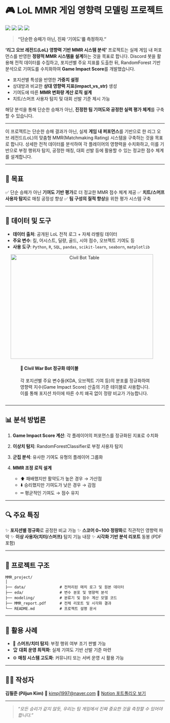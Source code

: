 # 🎮 LoL MMR 게임 영향력 모델링 프로젝트

<p>
  <img src="https://img.shields.io/badge/Python-3776AB?style=for-the-badge&logo=python&logoColor=white"/>
  <img src="https://img.shields.io/badge/R-276DC3?style=for-the-badge&logo=R&logoColor=white"/>
  <img src="https://img.shields.io/badge/SQL-4479A1?style=for-the-badge&logo=MySQL&logoColor=white"/>
  <img src="https://img.shields.io/badge/LoL_API-5C2D91?style=for-the-badge&logo=riot-games&logoColor=white"/>
</p>


> **“단순한 승패가 아닌, 진짜 ‘기여도’를 측정하자.”**

**‘리그 오브 레전드(LoL) 영향력 기반 MMR 시스템 분석’** 프로젝트는 실제 게임 내 퍼포먼스를 반영한 **정량적 MMR 시스템을 설계**하는 것을 목표로 합니다.
Discord 봇을 활용해 전적 데이터를 수집하고, 포지션별 주요 지표를 도출한 뒤, RandomForest 기반 분석으로 기여도를 수치화하여 **Game Impact Score**를 개발했습니다.

* 포지션별 특성을 반영한 **가중치 설정**
* 상대방과 비교한 **상대 영향력 지표(impact\_vs\_str)** 생성
* 기여도에 따른 **MMR 변화량 계산 로직 설계**
* 치트/스머프 사용자 탐지 및 대회 선발 기준 제시 가능

해당 분석을 통해 단순한 승패가 아닌, **진정한 팀 기여도와 공정한 실력 평가 체계**를 구축할 수 있습니다.

---

이 프로젝트는 단순한 승패 결과가 아닌, 실제 **게임 내 퍼포먼스**를 기반으로 한 리그 오브 레전드(LoL)의 맞춤형 MMR(Matchmaking Rating) 시스템을 구축하는 것을 목표로 합니다. 상세한 전적 데이터를 분석하여 각 플레이어의 영향력을 수치화하고, 이를 기반으로 부정 행위자 탐지, 공정한 매칭, 대회 선발 등에 활용할 수 있는 정교한 점수 체계를 설계합니다.

---
## 🎯 목표

✅ 단순 승패가 아닌 **기여도 기반 평가**로 더 정교한 MMR 점수 체계 제공
✅ **치트/스머프 사용자 탐지**로 매칭 공정성 향상
✅ **팀 구성의 질적 향상**을 위한 평가 시스템 구축

---

## 📂 데이터 및 도구

* **데이터 출처**: 공개된 LoL 전적 로그 + 자체 라벨링 데이터
* **주요 변수**: 킬, 어시스트, 딜량, 골드, 시야 점수, 오브젝트 기여도 등
* **사용 도구**:
  `Python`, `R`, `SQL`, `pandas`, `scikit-learn`, `seaborn`, `matplotlib`
<div align="center">
  <img width="450" height="330" alt="Civil Bot Table" src="https://github.com/user-attachments/assets/324d5d1c-648d-435e-a37c-4709414d94f6" style="margin-right: 20px; display: inline-block; vertical-align: middle;" />
  <div style="display: inline-block; text-align: left; max-width: 500px; vertical-align: middle;">
    <h4>🧮 Civil War Bot 정규화 테이블</h4>
    <p>각 포지션별 주요 변수들(KDA, 오브젝트 기여 등)의 분포를 정규화하여<br>
    영향력 지수(Game Impact Score) 산출의 기준 테이블로 사용합니다.<br>
    이를 통해 포지션 차이에 따른 수치 왜곡 없이 정량 비교가 가능합니다.</p>
  </div>
</div>

---

## 📊 분석 방법론

1. **Game Impact Score 계산**: 각 플레이어의 퍼포먼스를 정규화된 지표로 수치화
2. **이상치 탐지**: RandomForestClassifier로 부정 사용자 탐지
3. **군집 분석**: 유사한 기여도 유형의 플레이어 그룹화
4. **MMR 조정 로직 설계**

   * ⬆️ 패배했지만 활약도가 높은 경우 → 가산점
   * ⬇️ 승리했지만 기여도가 낮은 경우 → 감점
   * ➖ 평균적인 기여도 → 점수 유지

---

## 🔍 주요 특징

✨ **포지션별 정규화**로 공정한 비교 가능
✨ **스코어 0\~100 정량화**로 직관적인 영향력 파악
✨ **이상 사용자(치터/스머프)** 탐지 기능 내장
✨ **시각화 기반 분석 리포트** 동봉 (PDF 포함)

---

## 📁 프로젝트 구조

```
MMR_project/
│
├── data/               # 전처리된 매치 로그 및 원본 데이터
├── eda/                # 변수 분포 및 영향력 분석
├── modeling/           # 분류기 및 점수 계산 모델 코드
├── MMR_report.pdf      # 전체 리포트 및 시각화 결과
└── README.md           # 프로젝트 설명 문서
```

---

## 📌 활용 사례

* 🎯 **스머프/치터 탐지**: 부정 행위 여부 조기 판별 가능
* 🏆 **대회 운영 최적화**: 실제 기여도 기반 선발 기준 마련
* ⚙️ **매칭 시스템 고도화**: 커뮤니티 또는 서버 운영 시 활용 가능

---

## 🧑‍💻 작성자

**김필준 (Piljun Kim)**
📧 [kimpj1997@naver.com](mailto:kimpj1997@naver.com)
🔗 [Notion 포트폴리오 보기](https://www.notion.so/LOL-league-of-legend-238481d8bb10808e82d7d8a3ed85b6da)

---

> *“모든 승리가 같지 않듯, 우리는 팀 게임에서 진짜 중요한 것을 측정할 수 있어야 합니다.”*
